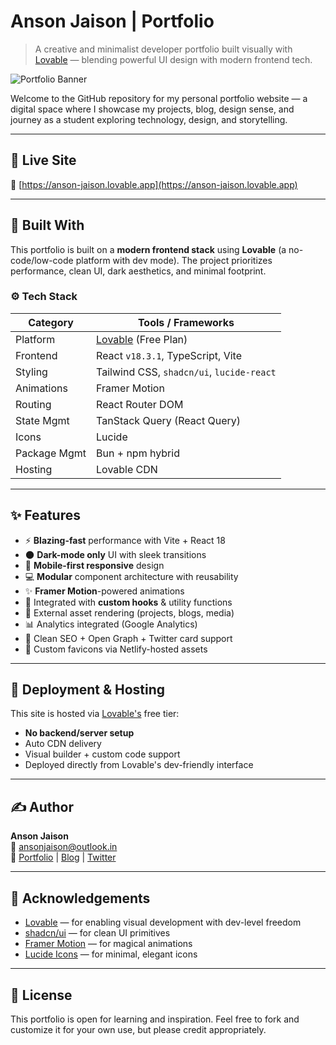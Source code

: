 # Anson Jaison | Portfolio

> A creative and minimalist developer portfolio built visually with [Lovable](https://lovable.dev/@anson) — blending powerful UI design with modern frontend tech.

![Portfolio Banner](https://ansonjaison.github.io/uploads/how-i-build-portfolio-website-using-lovable/anson-jaison-portfolio.png)

Welcome to the GitHub repository for my personal portfolio website — a digital space where I showcase my projects, blog, design sense, and journey as a student exploring technology, design, and storytelling.

---

## 🚀 Live Site

🔗 [https://anson-jaison.lovable.app](https://anson-jaison.lovable.app)

---

## 🧰 Built With

This portfolio is built on a **modern frontend stack** using **Lovable** (a no-code/low-code platform with dev mode). The project prioritizes performance, clean UI, dark aesthetics, and minimal footprint.

### ⚙️ Tech Stack

| Category       | Tools / Frameworks                             |
|----------------|------------------------------------------------|
| Platform       | [Lovable](https://lovable.dev/) (Free Plan)   |
| Frontend       | React `v18.3.1`, TypeScript, Vite              |
| Styling        | Tailwind CSS, `shadcn/ui`, `lucide-react`      |
| Animations     | Framer Motion                                  |
| Routing        | React Router DOM                               |
| State Mgmt     | TanStack Query (React Query)                   |
| Icons          | Lucide                                         |
| Package Mgmt   | Bun + npm hybrid                               |
| Hosting        | Lovable CDN                                    |

---

## ✨ Features

- ⚡ **Blazing-fast** performance with Vite + React 18
- 🌑 **Dark-mode only** UI with sleek transitions
- 📱 **Mobile-first responsive** design
- 💻 **Modular** component architecture with reusability
- ✨ **Framer Motion**-powered animations
- 🧠 Integrated with **custom hooks** & utility functions
- 🔗 External asset rendering (projects, blogs, media)
- 📊 Analytics integrated (Google Analytics)
- 🧼 Clean SEO + Open Graph + Twitter card support
- 💾 Custom favicons via Netlify-hosted assets

---


## 🔧 Deployment & Hosting

This site is hosted via [Lovable's](https://lovable.dev) free tier:

- **No backend/server setup**
- Auto CDN delivery
- Visual builder + custom code support
- Deployed directly from Lovable's dev-friendly interface

---

## ✍️ Author

**Anson Jaison**  
📧 [ansonjaison@outlook.in](mailto:ansonjaison@outlook.in)  
🔗 [Portfolio](https://anson-jaison.lovable.app) | [Blog](https://ansonblogs.netlify.app) | [Twitter](https://twitter.com/i_ansonjaison)

---

## 🙏 Acknowledgements

- [Lovable](https://lovable.dev) — for enabling visual development with dev-level freedom  
- [shadcn/ui](https://ui.shadcn.dev) — for clean UI primitives  
- [Framer Motion](https://www.framer.com/motion/) — for magical animations  
- [Lucide Icons](https://lucide.dev) — for minimal, elegant icons  

---

## 📝 License

This portfolio is open for learning and inspiration. Feel free to fork and customize it for your own use, but please credit appropriately.
